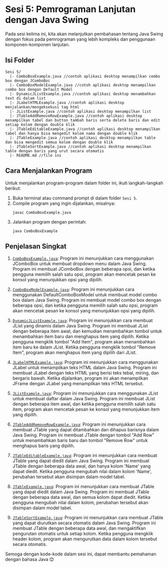 # Sesi 5: Pemrograman Lanjutan dengan Java Swing

Pada sesi kelima ini, kita akan melanjutkan pembahasan tentang Java Swing dengan fokus pada pemrograman yang lebih kompleks dan penggunaan komponen-komponen lanjutan.

## Isi Folder
```
Sesi 5/
  |- ComboBoxExample.java //contoh aplikasi desktop menampilkan combo box dengan JComboBoc
  |- ComboBoxModelExample.java //cotoh aplikasi desktop menampilkan combo box dengan Default Model
  |- DynamicJListExample.java //contoh aplikasi desktop menambahkan text di dalam list
  |- JLabelHTMLExample.java //contoh aplikasi desktop menjalankan/mengeksekusi tag html
  |- JListExample.java //contoh aplikasi desktop menampilkan list
  |- JTableAddRemoveRowExample.java //contoh aplikasi desktop menampilkan tabel dan button tambah baris serta delete baris dan edit setiap kolom dengan double klik
  |- JTableEditableExample.java //contoh aplikasi desktop menampilkan tabel dan hanya bisa mengedit kolom nama dengan double klik 
  |- JTableExample.java //contoh aplikasi desktop menampilkan table dan bisa mengedit semua kolom dengan double klik
  |- JTableSortExample.java //contoh aplikasi desktop menampilkan table dengan baris yang urut secara otomatis
  |- README.md //file ini
```

## Cara Menjalankan Program

Untuk menjalankan program-program dalam folder ini, ikuti langkah-langkah berikut:

1. Buka terminal atau command prompt di dalam folder `Sesi 5`.
2. Compile program yang ingin dijalankan, misalnya:
   ```
   javac ComboBoxExample.java
   ```
3. Jalankan program dengan perintah:
   ```
   java ComboBoxExample
   ```

## Penjelasan Singkat

1. [`ComboBoxExample.java`](./ComboBoxExample.java):
   Program ini menunjukkan cara menggunakan JComboBox untuk membuat dropdown menu dalam Java Swing. Program ini membuat JComboBox dengan beberapa opsi, dan ketika pengguna memilih salah satu opsi, program akan mencetak pesan ke konsol yang menunjukkan opsi yang dipilih.

2. [`ComboBoxModelExample.java`](./ComboBoxModelExample.java):
   Program ini menunjukkan cara menggunakan DefaultComboBoxModel untuk membuat model combo box dalam Java Swing. Program ini membuat model combo box dengan beberapa opsi, dan ketika pengguna memilih salah satu opsi, program akan mencetak pesan ke konsol yang menunjukkan opsi yang dipilih.

3. [`DynamicJListExample.java`](./DynamicJListExample.java):
   Program ini menunjukkan cara membuat JList yang dinamis dalam Java Swing. Program ini membuat JList dengan beberapa item awal, dan kemudian menambahkan tombol untuk menambahkan item baru dan menghapus item yang dipilih. Ketika pengguna mengklik tombol "Add Item", program akan menambahkan item baru ke dalam JList. Ketika pengguna mengklik tombol "Remove Item", program akan menghapus item yang dipilih dari JList.

4. [`JLabelHTMLExample.java`](./JLabelHTMLExample.java):
   Program ini menunjukkan cara menggunakan JLabel untuk menampilkan teks HTML dalam Java Swing. Program ini membuat JLabel dengan teks HTML yang berisi teks tebal, miring, dan bergaris bawah. Ketika dijalankan, program ini akan menampilkan JFrame dengan JLabel yang menampilkan teks HTML tersebut.

5. [`JListExample.java`](./JListExample.java):
   Program ini menunjukkan cara menggunakan JList untuk membuat daftar dalam Java Swing. Program ini membuat JList dengan beberapa item awal, dan ketika pengguna memilih salah satu item, program akan mencetak pesan ke konsol yang menunjukkan item yang dipilih.

6. [`JTableAddRemoveRowExample.java`](./JTableAddRemoveRowExample.java):
   Program ini menunjukkan cara membuat JTable yang dapat ditambahkan dan dihapus barisnya dalam Java Swing. Program ini membuat JTable dengan tombol "Add Row" untuk menambahkan baris baru dan tombol "Remove Row" untuk menghapus baris yang dipilih.

7. [`JTableEditableExample.java`](./JTableEditableExample.java):
   Program ini menunjukkan cara membuat JTable yang dapat diedit dalam Java Swing. Program ini membuat JTable dengan beberapa data awal, dan hanya kolom 'Name' yang dapat diedit. Ketika pengguna mengubah nilai dalam kolom 'Name', perubahan tersebut akan disimpan dalam model tabel.

8. [`JTableExample.java`](./JTableExample.java):
   Program ini menunjukkan cara membuat JTable yang dapat diedit dalam Java Swing. Program ini membuat JTable dengan beberapa data awal, dan semua kolom dapat diedit. Ketika pengguna mengubah nilai dalam kolom, perubahan tersebut akan disimpan dalam model tabel.

9. [`JTableSortExample.java`](./JTableSortExample.java):
   Program ini menunjukkan cara membuat JTable yang dapat diurutkan secara otomatis dalam Java Swing. Program ini membuat JTable dengan beberapa data awal, dan mengaktifkan pengurutan otomatis untuk setiap kolom. Ketika pengguna mengklik header kolom, program akan mengurutkan data dalam kolom tersebut secara otomatis.

Semoga dengan kode-kode dalam sesi ini, dapat membantu pemahaman dengan bahasa Java 😊
